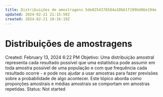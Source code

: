 ```yaml
---
title: Distribuições de amostragens 5de8254376584a10b61f199bd86e194e
updated: 2024-02-21 21:15:50Z
created: 2024-02-21 18:16:19Z
---
```


# Distribuições de amostragens

Created: February 13, 2024 6:22 PM
Objetivo: Uma distribuição amostral representa cada resultado possível que uma estatística pode assumir em toda amostra possível de uma população e com que frequência cada resultado ocorre - e pode nos ajudar a usar amostras para fazer previsões sobre a probabilidade de algo acontecer. Este tópico aborda como proporções amostrais e médias amostrais se comportam em amostras repetidas.
Status: Not started